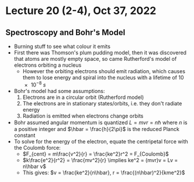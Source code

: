 # Lecture 20 (2-4), Oct 37, 2022

## Spectroscopy and Bohr's Model

* Burning stuff to see what colour it emits
* First there was Thomson's plum pudding model, then it was discovered that atoms are mostly empty space, so came Rutherford's model of electrons orbiting a nucleus
	* However the orbiting electrons should emit radiation, which causes them to lose energy and spiral into the nucleus with a lifetime of $\SI{10e-8}{s}$
* Bohr's model had some assumptions:
	1. Electrons are in a circular orbit (Rutherford model)
	2. The electrons are in stationary states/orbits, i.e. they don't radiate energy
	3. Radiation is emitted when electrons change orbits
* Bohr assumed angular momentum is quantized $L = mvr = n\hbar$ where $n$ is a positive integer and $\hbar = \frac{h}{2\pi}$ is the reduced Planck constant
* To solve for the energy of the electron, equate the centripetal force with the Coulomb force:
	* $F_{cent} = m\frac{v^2}{r} = \frac{ke^2}r^2 = F_{Coulomb}$
	* $k\frac{e^2}{r^2} = \frac{mv^2}{r} \implies ke^2 = (mvr)v = Lv = n\hbar v$
	* This gives: $v = \frac{ke^2}{n\hbar}, r = \frac{(n\hbar)^2}{kme^2}$

